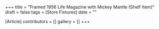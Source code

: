 +++
title = "Framed 1956 Life Magazine with Mickey Mantle (Shelf Item)"
draft = false
tags = [Store Fixtures]
date = ""

[Article]
contributors = []
gallery = []
+++